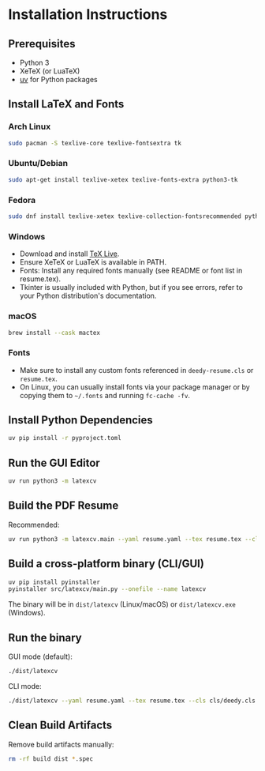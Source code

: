 
# Installation Instructions

## Prerequisites
- Python 3
- XeTeX (or LuaTeX)
- [uv](https://github.com/astral-sh/uv) for Python packages

## Install LaTeX and Fonts

### Arch Linux
```sh
sudo pacman -S texlive-core texlive-fontsextra tk
```

### Ubuntu/Debian
```sh
sudo apt-get install texlive-xetex texlive-fonts-extra python3-tk
```

### Fedora
```sh
sudo dnf install texlive-xetex texlive-collection-fontsrecommended python3-tkinter
```

### Windows
- Download and install [TeX Live](https://www.tug.org/texlive/).
- Ensure XeTeX or LuaTeX is available in PATH.
- Fonts: Install any required fonts manually (see README or font list in resume.tex).
- Tkinter is usually included with Python, but if you see errors, refer to your Python distribution's documentation.

### macOS
```sh
brew install --cask mactex
```

### Fonts
- Make sure to install any custom fonts referenced in `deedy-resume.cls` or `resume.tex`.
- On Linux, you can usually install fonts via your package manager or by copying them to `~/.fonts` and running `fc-cache -fv`.

## Install Python Dependencies
```sh
uv pip install -r pyproject.toml
```

## Run the GUI Editor
```sh
uv run python3 -m latexcv
```

## Build the PDF Resume
Recommended:
```sh
uv run python3 -m latexcv.main --yaml resume.yaml --tex resume.tex --cls cls/deedy.cls
```

## Build a cross-platform binary (CLI/GUI)
```sh
uv pip install pyinstaller
pyinstaller src/latexcv/main.py --onefile --name latexcv
```
The binary will be in `dist/latexcv` (Linux/macOS) or `dist/latexcv.exe` (Windows).

## Run the binary
GUI mode (default):
```sh
./dist/latexcv
```
CLI mode:
```sh
./dist/latexcv --yaml resume.yaml --tex resume.tex --cls cls/deedy.cls
```

## Clean Build Artifacts
Remove build artifacts manually:
```sh
rm -rf build dist *.spec
```
